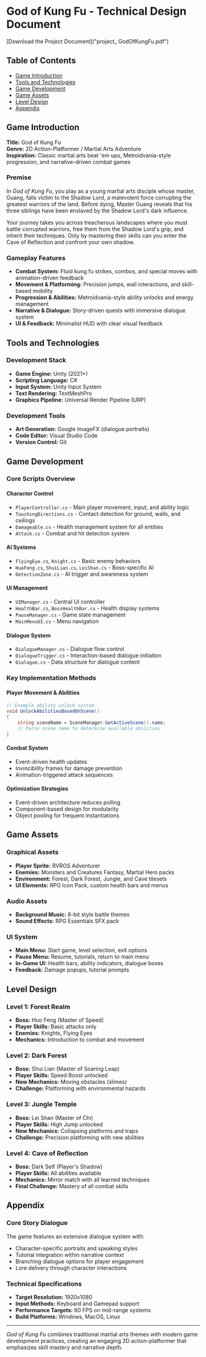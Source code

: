 # God of Kung Fu - Technical Design Document

[Download the Project Document]("project_ GodOfKungFu.pdf")

## Table of Contents
- [Game Introduction](#game-introduction)
- [Tools and Technologies](#tools-and-technologies)
- [Game Development](#game-development)
- [Game Assets](#game-assets)
- [Level Design](#level-design)
- [Appendix](#appendix)

## Game Introduction

**Title:** God of Kung Fu  
**Genre:** 2D Action-Platformer / Martial Arts Adventure  
**Inspiration:** Classic martial arts beat 'em ups, Metroidvania-style progression, and narrative-driven combat games

### Premise
In *God of Kung Fu*, you play as a young martial arts disciple whose master, Guang, falls victim to the Shadow Lord, a malevolent force corrupting the greatest warriors of the land. Before dying, Master Guang reveals that his three siblings have been enslaved by the Shadow Lord's dark influence.

Your journey takes you across treacherous landscapes where you must battle corrupted warriors, free them from the Shadow Lord's grip, and inherit their techniques. Only by mastering their skills can you enter the Cave of Reflection and confront your own shadow.

### Gameplay Features
- **Combat System:** Fluid kung fu strikes, combos, and special moves with animation-driven feedback
- **Movement & Platforming:** Precision jumps, wall interactions, and skill-based mobility
- **Progression & Abilities:** Metroidvania-style ability unlocks and energy management
- **Narrative & Dialogue:** Story-driven quests with immersive dialogue system
- **UI & Feedback:** Minimalist HUD with clear visual feedback

## Tools and Technologies

### Development Stack
- **Game Engine:** Unity (2021+)
- **Scripting Language:** C#
- **Input System:** Unity Input System
- **Text Rendering:** TextMeshPro
- **Graphics Pipeline:** Universal Render Pipeline (URP)

### Development Tools
- **Art Generation:** Google ImageFX (dialogue portraits)
- **Code Editor:** Visual Studio Code
- **Version Control:** Git

## Game Development

### Core Scripts Overview

#### Character Control
- `PlayerController.cs` - Main player movement, input, and ability logic
- `TouchingDirections.cs` - Contact detection for ground, walls, and ceilings
- `Damageable.cs` - Health management system for all entities
- `Attack.cs` - Combat and hit detection system

#### AI Systems
- `FlyingEye.cs`, `Knight.cs` - Basic enemy behaviors
- `HuoFeng.cs`, `ShuiLian.cs`, `LeiShan.cs` - Boss-specific AI
- `DetectionZone.cs` - AI trigger and awareness system

#### UI Management
- `UIManager.cs` - Central UI controller
- `HealthBar.cs`, `BossHealthBar.cs` - Health display systems
- `PauseManager.cs` - Game state management
- `MainMenuUI.cs` - Menu navigation

#### Dialogue System
- `DialogueManager.cs` - Dialogue flow control
- `DialogueTrigger.cs` - Interaction-based dialogue initiation
- `Dialogue.cs` - Data structure for dialogue content

### Key Implementation Methods

#### Player Movement & Abilities
```csharp
// Example ability unlock system
void UnlockAbilitiesBasedOnScene()
{
    string sceneName = SceneManager.GetActiveScene().name;
    // Parse scene name to determine available abilities
}
```

#### Combat System
- Event-driven health updates
- Invincibility frames for damage prevention
- Animation-triggered attack sequences

#### Optimization Strategies
- Event-driven architecture reduces polling
- Component-based design for modularity
- Object pooling for frequent instantiations

## Game Assets

### Graphical Assets
- **Player Sprite:** RVROS Adventurer
- **Enemies:** Monsters and Creatures Fantasy, Martial Hero packs
- **Environment:** Forest, Dark Forest, Jungle, and Cave tilesets
- **UI Elements:** RPG Icon Pack, custom health bars and menus

### Audio Assets
- **Background Music:** 8-bit style battle themes
- **Sound Effects:** RPG Essentials SFX pack

### UI System
- **Main Menu:** Start game, level selection, exit options
- **Pause Menu:** Resume, tutorials, return to main menu
- **In-Game UI:** Health bars, ability indicators, dialogue boxes
- **Feedback:** Damage popups, tutorial prompts

## Level Design

### Level 1: Forest Realm
- **Boss:** Huo Feng (Master of Speed)
- **Player Skills:** Basic attacks only
- **Enemies:** Knights, Flying Eyes
- **Mechanics:** Introduction to combat and movement

### Level 2: Dark Forest
- **Boss:** Shui Lian (Master of Soaring Leap)
- **Player Skills:** Speed Boost unlocked
- **New Mechanics:** Moving obstacles (slimes)
- **Challenge:** Platforming with environmental hazards

### Level 3: Jungle Temple
- **Boss:** Lei Shan (Master of Chi)
- **Player Skills:** High Jump unlocked
- **New Mechanics:** Collapsing platforms and traps
- **Challenge:** Precision platforming with new abilities

### Level 4: Cave of Reflection
- **Boss:** Dark Self (Player's Shadow)
- **Player Skills:** All abilities available
- **Mechanics:** Mirror match with all learned techniques
- **Final Challenge:** Mastery of all combat skills

## Appendix

### Core Story Dialogue
The game features an extensive dialogue system with:
- Character-specific portraits and speaking styles
- Tutorial integration within narrative context
- Branching dialogue options for player engagement
- Lore delivery through character interactions

### Technical Specifications
- **Target Resolution:** 1920x1080
- **Input Methods:** Keyboard and Gamepad support
- **Performance Targets:** 60 FPS on mid-range systems
- **Build Platforms:** Windows, MacOS, Linux


---

*God of Kung Fu* combines traditional martial arts themes with modern game development practices, creating an engaging 2D action-platformer that emphasizes skill mastery and narrative depth.
